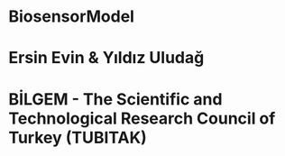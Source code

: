# BiosensorModel
# Ersin Evin & Yıldız Uludağ
# BİLGEM - The Scientific and Technological Research Council of Turkey (TUBITAK)
